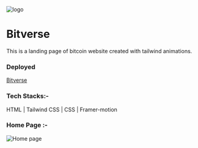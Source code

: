 ![logo](https://github.com/paraskamaliya/Paras_Kamaliya-Frontend_Developer/assets/130351451/839df833-1a0c-441f-96b9-14572b155cb1)

# Bitverse

This is a landing page of bitcoin website created with tailwind animations.

### Deployed
[Bitverse](https://bitverse.vercel.app/)

### Tech Stacks:-
HTML | Tailwind CSS | CSS | Framer-motion

### Home Page :-
![Home page](https://github.com/paraskamaliya/Paras_Kamaliya-Frontend_Developer/assets/130351451/a643c720-a044-46fa-bcc1-d579e66553f4)
